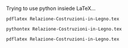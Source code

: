 Trying to use python insiede LaTeX...

```
pdflatex Relazione-Costruzioni-in-Legno.tex

pythontex Relazione-Costruzioni-in-Legno.tex

pdflatex Relazione-Costruzioni-in-Legno.tex
```
